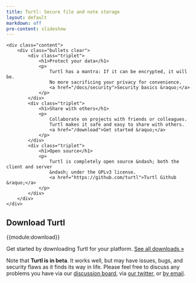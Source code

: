 ```yaml
---
title: Turtl: Secure file and note storage
layout: default
markdown: off
pre-content: slideshow
---
```


    <div class="content">
        <div class="bullets clear">
            <div class="triplet">
                <h1>Protect your data</h1>
                <p>
                    Turtl has a mantra: If it can be encrypted, it will be.
                    No more sacrificing your privacy for convenience.
                    <a href="/docs/security">Security basics &raquo;</a>
                </p>
            </div>
            <div class="triplet">
                <h1>Share with others</h1>
                <p>
                    Collaborate on projects with friends or colleagues.
                    Turtl makes it safe and easy to share with others.
                    <a href="/download">Get started &raquo;</a>
                </p>
            </div>
            <div class="triplet">
                <h1>Open source</h1>
                <p>
                    Turtl is completely open source &ndash; both the client and server
                    &ndash; under the GPLv3 license.
                    <a href="https://github.com/turtl">Turtl Github &raquo;</a>
                </p>
            </div>
        </div>
    </div>
</section>

<section>
    <div class="content download">
        <h1>
            Download Turtl
            <!--<small><a href="/download">all downloads &raquo;</a></small>-->
        </h1>
        {{module:download}}
        <p>
            Get started by downloading Turtl for your platform. <a href="/download">See all downloads &raquo;</a>
        </p>
    </div>
</section>

<section>
    <div class="content">
        <div class="extra clear">
            <p>
                Note that <strong>Turtl is in beta</strong>. It works well, but may have issues, bugs, and security flaws as it finds its way in life.
                Please feel free to discuss any problems you have via our <a href="http://groups.google.com/d/forum/turtl">discussion board</a>,
                via <a href="https://twitter.com/turtlapp">our twitter</a>, or <a href="mailto:info@turtl.it">by email</a>.
            </p>
        </div>
    </div>
